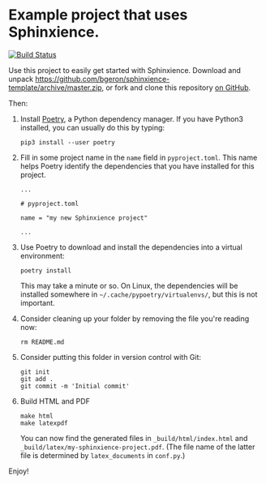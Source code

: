 # Example project that uses Sphinxience.

[![Build Status](https://travis-ci.org/bgeron/sphinxience-template.svg?branch=master)](https://travis-ci.org/bgeron/sphinxience-template)

Use this project to easily get started with Sphinxience. Download and unpack https://github.com/bgeron/sphinxience-template/archive/master.zip, or fork and clone this repository [on GitHub](https://github.com/bgeron/sphinxience-template). 

Then:

1.  Install [Poetry](https://poetry.eustace.io/), a Python dependency manager. If you have Python3 installed, you can usually do this by typing:

        pip3 install --user poetry

2.  Fill in some project name in the `name` field in `pyproject.toml`. This name helps Poetry identify the dependencies that you have installed for this project.

        ...

        # pyproject.toml

        name = "my new Sphinxience project"

        ...

3.  Use Poetry to download and install the dependencies into a virtual environment:

        poetry install

    This may take a minute or so. On Linux, the dependencies will be installed somewhere in `~/.cache/pypoetry/virtualenvs/`, but this is not important.

4.  Consider cleaning up your folder by removing the file you're reading now:

        rm README.md

5.  Consider putting this folder in version control with Git:

        git init
        git add .
        git commit -m 'Initial commit'

6.  Build HTML and PDF
    
        make html
        make latexpdf

    You can now find the generated files in `_build/html/index.html` and `_build/latex/my-sphinxience-project.pdf`. (The file name of the latter file is determined by `latex_documents` in `conf.py`.)

Enjoy!